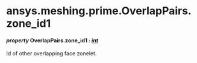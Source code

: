 # ansys.meshing.prime.OverlapPairs.zone_id1



#### *property* OverlapPairs.zone_id1 *: [int](https://docs.python.org/3.11/library/functions.html#int)*

Id of other overlapping face zonelet.

<!-- !! processed by numpydoc !! -->
